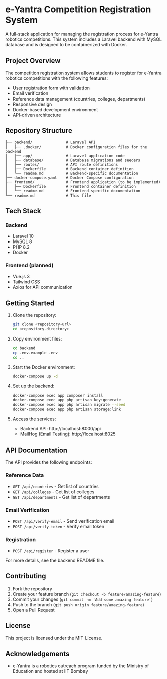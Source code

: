 # e-Yantra Competition Registration System

A full-stack application for managing the registration process for e-Yantra robotics competitions. This system includes a Laravel backend with MySQL database and is designed to be containerized with Docker.

## Project Overview

The competition registration system allows students to register for e-Yantra robotics competitions with the following features:

- User registration form with validation
- Email verification
- Reference data management (countries, colleges, departments)
- Responsive design
- Docker-based development environment
- API-driven architecture

## Repository Structure

```
├── backend/               # Laravel API
│   ├── .docker/           # Docker configuration files for the backend
│   ├── app/               # Laravel application code
│   ├── database/          # Database migrations and seeders
│   ├── routes/            # API route definitions
│   ├── Dockerfile         # Backend container definition
│   └── readme.md          # Backend-specific documentation
├── docker-compose.yaml    # Docker Compose configuration
├── frontend/              # Frontend application (to be implemented)
│   ├── Dockerfile         # Frontend container definition
│   └── readme.md          # Frontend-specific documentation
└── readme.md              # This file
```

## Tech Stack

### Backend
- Laravel 10
- MySQL 8
- PHP 8.2
- Docker

### Frontend (planned)
- Vue.js 3
- Tailwind CSS
- Axios for API communication

## Getting Started

1. Clone the repository:
   ```bash
   git clone <repository-url>
   cd <repository-directory>
   ```

2. Copy environment files:
   ```bash
   cd backend
   cp .env.example .env
   cd ..
   ```

3. Start the Docker environment:
   ```bash
   docker-compose up -d
   ```

4. Set up the backend:
   ```bash
   docker-compose exec app composer install
   docker-compose exec app php artisan key:generate
   docker-compose exec app php artisan migrate --seed
   docker-compose exec app php artisan storage:link
   ```

5. Access the services:
   - Backend API: http://localhost:8000/api
   - MailHog (Email Testing): http://localhost:8025

## API Documentation

The API provides the following endpoints:

### Reference Data
- `GET /api/countries` - Get list of countries
- `GET /api/colleges` - Get list of colleges
- `GET /api/departments` - Get list of departments

### Email Verification
- `POST /api/verify-email` - Send verification email
- `POST /api/verify-token` - Verify email token

### Registration
- `POST /api/register` - Register a user

For more details, see the backend README file.

## Contributing

1. Fork the repository
2. Create your feature branch (`git checkout -b feature/amazing-feature`)
3. Commit your changes (`git commit -m 'Add some amazing feature'`)
4. Push to the branch (`git push origin feature/amazing-feature`)
5. Open a Pull Request

## License

This project is licensed under the MIT License.

## Acknowledgements

- e-Yantra is a robotics outreach program funded by the Ministry of Education and hosted at IIT Bombay